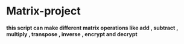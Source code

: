# Matrix-project
<b>this script can make different matrix operations like add , subtract , multiply , transpose , inverse , encrypt and decrypt </b>
